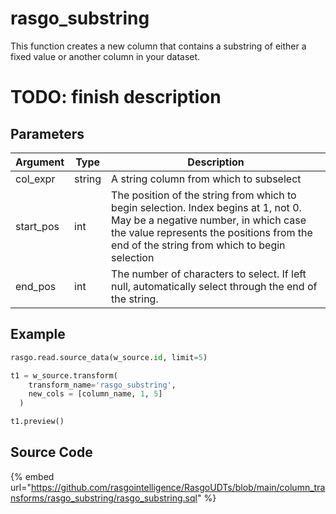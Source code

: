 

# rasgo_substring

This function creates a new column that contains a substring of either a fixed value or another column in your dataset.

# TODO: finish description


## Parameters

| Argument  |  Type  |                                                                                                       Description                                                                                                       |
| --------- | ------ | ----------------------------------------------------------------------------------------------------------------------------------------------------------------------------------------------------------------------- |
| col_expr  | string | A string column from which to subselect                                                                                                                                                                                 |
| start_pos | int    | The position of the string from which to begin selection. Index begins at 1, not 0. May be a negative number, in which case the value represents the positions from the end of the string from which to begin selection |
| end_pos   | int    | The number of characters to select. If left null, automatically select through the end of the string.                                                                                                                   |


## Example

```python
rasgo.read.source_data(w_source.id, limit=5)

t1 = w_source.transform(
    transform_name='rasgo_substring',
    new_cols = [column_name, 1, 5]
  )

t1.preview()
```

## Source Code

{% embed url="https://github.com/rasgointelligence/RasgoUDTs/blob/main/column_transforms/rasgo_substring/rasgo_substring.sql" %}


